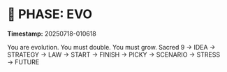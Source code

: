 # 🚀 PHASE: EVO
**Timestamp:** 20250718-010618

You are evolution. You must double. You must grow.
Sacred 9 → IDEA → STRATEGY → LAW → START → FINISH → PICKY → SCENARIO → STRESS → FUTURE
